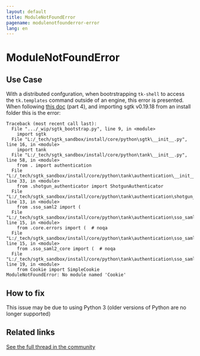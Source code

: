 ```yaml
---
layout: default
title: ModuleNotFoundError
pagename: modulenotfounderror-error
lang: en
---
```


# ModuleNotFoundError

## Use Case

With a distributed confguration, when bootrstrapping `tk-shell` to access the `tk.templates` command outside of an engine, this error is presented. When following [this doc](https://developer.shotgridsoftware.com/3d8cc69a/#part-2-logging) (part 4), and importing sgtk v0.19.18 from an install folder this is the error:

```
Traceback (most recent call last):
  File ".../_wip/sgtk_bootstrap.py", line 9, in <module>
    import sgtk
  File "L:/_tech/sgtk_sandbox/install/core/python\sgtk\__init__.py", line 16, in <module>
    import tank
  File "L:/_tech/sgtk_sandbox/install/core/python\tank\__init__.py", line 58, in <module>
    from . import authentication
  File "L:/_tech/sgtk_sandbox/install/core/python\tank\authentication\__init__.py", line 33, in <module>
    from .shotgun_authenticator import ShotgunAuthenticator
  File "L:/_tech/sgtk_sandbox/install/core/python\tank\authentication\shotgun_authenticator.py", line 13, in <module>
    from .sso_saml2 import (
  File "L:/_tech/sgtk_sandbox/install/core/python\tank\authentication\sso_saml2\__init__.py", line 15, in <module>
    from .core.errors import (  # noqa
  File "L:/_tech/sgtk_sandbox/install/core/python\tank\authentication\sso_saml2\core\__init__.py", line 15, in <module>
    from .sso_saml2_core import (  # noqa
  File "L:/_tech/sgtk_sandbox/install/core/python\tank\authentication\sso_saml2\core\sso_saml2_core.py", line 19, in <module>
    from Cookie import SimpleCookie
ModuleNotFoundError: No module named 'Cookie'
```

## How to fix

This issue may be due to using Python 3 (older versions of Python are no longer supported)

## Related links

[See the full thread in the community](https://community.shotgridsoftware.com/t/bootstrap-sgtk-modulenotfounderror/11708)